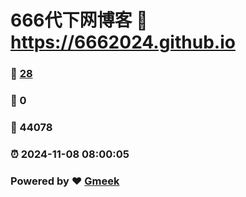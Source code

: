 # 666代下网博客 :link: https://6662024.github.io 
### :page_facing_up: [28](https://6662024.github.io/tag.html) 
### :speech_balloon: 0 
### :hibiscus: 44078 
### :alarm_clock: 2024-11-08 08:00:05 
### Powered by :heart: [Gmeek](https://github.com/Meekdai/Gmeek)
